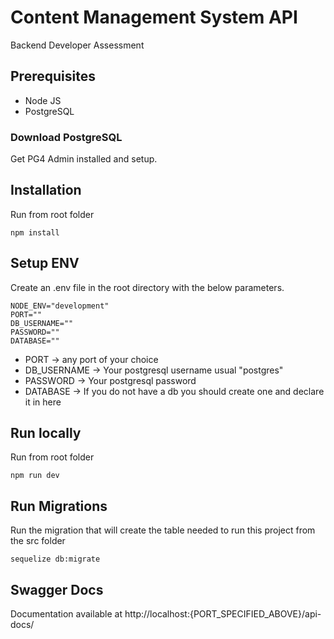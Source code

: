 # Content Management System API
 Backend Developer Assessment
 
## Prerequisites
- Node JS
- PostgreSQL

### Download PostgreSQL

Get PG4 Admin installed and setup.
 
## Installation

Run from root folder
```
npm install
```

## Setup ENV
Create an .env file in the root directory with the below parameters.

```
NODE_ENV="development"
PORT=""
DB_USERNAME=""
PASSWORD=""
DATABASE=""
```

- PORT -> any port of your choice
- DB_USERNAME -> Your postgresql username usual "postgres"
- PASSWORD -> Your postgresql password
- DATABASE -> If you do not have a db you should create one and declare it in here

## Run locally

Run from root folder

```
npm run dev
```

## Run Migrations

 Run the migration that will create the table needed to run this project from the src folder
 
```
sequelize db:migrate
```
## Swagger Docs

Documentation available at http://localhost:{PORT_SPECIFIED_ABOVE}/api-docs/
